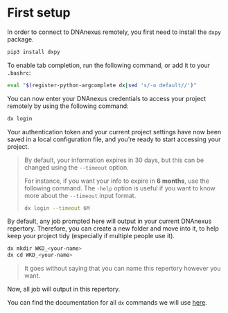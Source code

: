# First setup

In order to connect to DNAnexus remotely, you first need to install the `dxpy` package.

```bash
pip3 install dxpy
```

To enable tab completion, run the following command, or add it to your `.bashrc`:

```bash
eval "$(register-python-argcomplete dx|sed 's/-o default//')"
```

You can now enter your DNAnexus credentials to access your project remotely by using the following command:

```bash
dx login
```

Your authentication token and your current project settings have now been saved in a local configuration file, and you're ready to start accessing your project.

<blockquote>

By default, your information expires in 30 days, but this can be changed using the <code>--timeout</code> option.

For instance, if you want your info to expire in <b>6 months</b>, use the following command. The <code>-help</code> option is useful if you want to know more about the <code>--timeout</code> input format.

```bash
dx login --timeout 6M
```

</blockquote>

By default, any job prompted here will output in your current DNAnexus repertory. Therefore, you can create a new folder and move into it, to help keep your project tidy (especially if multiple people use it).

```bash
dx mkdir WKD_<your-name>
dx cd WKD_<your-name>
```

> It goes without saying that you can name this repertory however you want.

Now, all job will output in this repertory.

You can find the documentation for all `dx` commands we will use [here](https://documentation.dnanexus.com/user/helpstrings-of-sdk-command-line-utilities).
